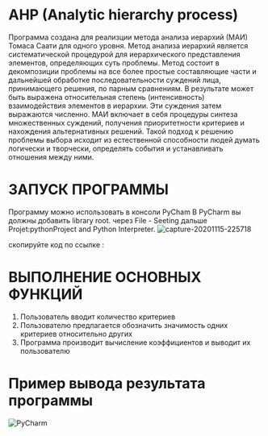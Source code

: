# AHP (Analytic hierarchy process)
Программа создана для реализции метода анализа иерархий (МАИ) Томаса Саати для одного уровня.
Метод анализа иерархий является систематической процедурой для иерархического представления элементов, определяющих суть проблемы. Метод состоит в декомпозиции проблемы на все более простые составляющие части и дальнейшей обработке последовательности суждений лица, принимающего решения, по парным сравнениям. В результате может быть выражена относительная степень (интенсивность) взаимодействия элементов в иерархии. Эти суждения затем выражаются численно. МАИ включает в себя процедуры синтеза множественных суждений, получения приоритетности критериев и нахождения альтернативных решений. Такой подход к решению проблемы выбора исходит из естественной способности людей думать логически и творчески, определять события и устанавливать отношения между ними.
# ЗАПУСК ПРОГРАММЫ
Программу можно использовать в консоли PyCham 
В PyCharm вы должны добавить library root. через File - Seeting дальше Projet:pythonProject and Python Interpreter.
![capture-20201115-225718](https://user-images.githubusercontent.com/73785628/99192742-68b1ea00-2796-11eb-8bcc-8a7cc0347efc.png)

скопируйте код по ссылке : 
# ВЫПОЛНЕНИЕ ОСНОВНЫХ ФУНКЦИЙ
1) Пользователь вводит количество критериев
2) Пользователю предлагается обозначить значимость одних критериев относительно других
3) Программа производит вычисление коэффициентов и выводит их пользователю

# Пример вывода результата программы
![PyCharm](https://user-images.githubusercontent.com/73785628/99192888-42407e80-2797-11eb-924c-5614b45988e4.png)
